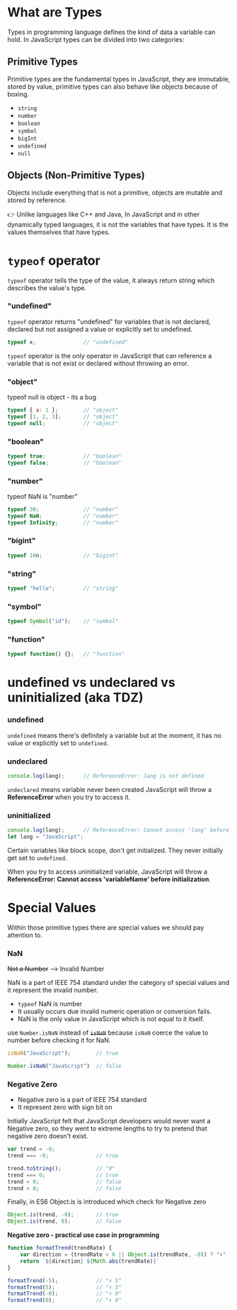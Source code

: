 # What are Types

Types in programming language defines the kind of data a variable can hold. In JavaScript types can be divided into two categories:

## Primitive Types

Primitive types are the fundamental types in JavaScript, they are immutable, stored by value, primitive types can also behave like objects because of boxing.

- `string`
- `number`
- `boolean`
- `symbol`
- `bigInt`
- `undefined`
- `null`

## Objects (Non-Primitive Types)

Objects include everything that is not a primitive, objects are mutable and stored by reference.

👉 Unlike languages like C++ and Java, In JavaScript and in other dynamically typed languages, it is not the variables that have types. It is the values themselves that have types.

# `typeof` operator

`typeof` operator tells the type of the value, it always return string which describes the value's type.

### "undefined"

`typeof` operator returns "undefined" for variables that is not declared, declared but not assigned a value or explicitly set to undefined.

<!-- prettier-ignore -->
```js
typeof x;               // "undefined"
```

`typeof` operator is the only operator in JavaScript that can reference a variable that is not exist or declared without throwing an error.

### "object"

typeof null is object - its a bug

<!-- prettier-ignore -->
```js
typeof { a: 1 };        // "object"
typeof [1, 2, 3];       // "object"
typeof null;            // "object"
```

### "boolean"

<!-- prettier-ignore -->
```js
typeof true;            // "boolean"
typeof false;           // "boolean"
```

### "number"

typeof NaN is "number"

<!-- prettier-ignore -->
```js
typeof 30;              // "number"
typeof NaN;             // "number"
typeof Infinity;        // "number"
```

### "bigint"

<!-- prettier-ignore -->
```js
typeof 10n;             // "bigint"
```

### "string"

<!-- prettier-ignore -->
```js
typeof "hello";         // "string"
```

### "symbol"

<!-- prettier-ignore -->
```js
typeof Symbol("id");    // "symbol"
```

### "function"

<!-- prettier-ignore -->
```js
typeof function() {};   // "function"
```

# undefined vs undeclared vs uninitialized (aka TDZ)

### undefined

`undefined` means there's definitely a variable but at the moment, it has no value or explicitly set to `undefined`.

### undeclared

<!-- prettier-ignore -->
```js
console.log(lang);      // ReferenceError: lang is not defined
```

`undeclared` means variable never been created JavaScript will throw a **ReferenceError** when you try to access it.

### uninitialized

<!-- prettier-ignore -->
```js
console.log(lang);      // ReferenceError: Cannot access 'lang' before initialization
let lang = "JavaScript";
```

Certain variables like block scope, don't get initialized. They never initially get set to `undefined`.

When you try to access uninitialized variable, JavaScript will throw a **ReferenceError: Cannot access 'variableName' before initialization**.

# Special Values

Within those primitive types there are special values we should pay attention to.

### NaN

~~Not a Number~~ --> Invalid Number

NaN is a part of IEEE 754 standard under the category of special values and it represent the invalid number.

- `typeof` NaN is number
- It usually occurs due invalid numeric operation or conversion fails.
- NaN is the only value in JavaScript which is not equal to it itself.

use `Number.isNaN` instead of ~~`isNaN`~~ because `isNaN` coerce the value to number before checking it for NaN.

<!-- prettier-ignore -->
```js
isNaN("JavaScript");        // true
```

<!-- prettier-ignore -->
```js
Number.isNaN("JavaScript")  // false
```

### Negative Zero

- Negative zero is a part of IEEE 754 standard
- It represent zero with sign bit on

Initially JavaScript felt that JavaScript developers would never want a Negative zero, so they went to extreme lengths to try to pretend that negative zero doesn't exist.

<!-- prettier-ignore -->
```js
var trend = -0;
trend === -0;               // true

trend.toString();           // "0"
trend === 0;                // true
trend < 0;                  // false
trend > 0;                  // false
```

Finally, in ES6 Object.is is introduced which check for Negative zero

<!-- prettier-ignore -->
```js
Object.is(trend, -0);       // true
Object.is(trend, 0);        // false
```

**Negative zero - practical use case in programming**

<!-- prettier-ignore -->
```js
function formatTrend(trendRate) {
    var direction = (trendRate < 0 || Object.is(trendRate, -0)) ? "⬇" : "⬆";
    return `${direction} ${Math.abs(trendRate)}`
}

formatTrend(-5);            // "⬇ 5"
formatTrend(5);             // "⬆ 5"
formatTrend(-0);            // "⬇ 0"
formatTrend(0);             // "⬆ 0"
```
